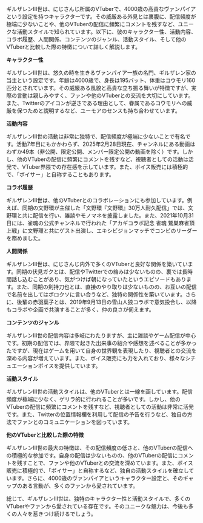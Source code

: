 ギルザレンⅢ世は、にじさんじ所属のVTuberで、4000歳の高貴なヴァンパイアという設定を持つキャラクターです。その威厳ある外見とは裏腹に、配信頻度が極端に少ないことや、他のVTuberの配信に頻繁にコメントを残すなど、ユニークな活動スタイルで知られています。以下に、彼のキャラクター性、活動内容、コラボ履歴、人間関係、コンテンツのジャンル、活動スタイル、そして他のVTuberと比較した際の特徴について詳しく解説します。

**キャラクター性**

ギルザレンⅢ世は、悠久の時を生きるヴァンパイア一族の名門、ギルザレン家の当主という設定です。年齢は4000歳で、身長は195バット、体重はコウモリ160匹分とされています。その威厳ある風貌と高貴な立ち振る舞いが特徴ですが、実際の言動は親しみやすく、ファンや他のVTuberとの交流を大切にしています。また、Twitterのアイコンが逆さである理由として、眷属であるコウモリへの威厳を保つためと説明するなど、ユーモアのセンスも持ち合わせています。

**活動内容**

ギルザレンⅢ世の活動は非常に独特で、配信頻度が極端に少ないことで有名です。活動7年目にもかかわらず、2025年2月28日現在、チャンネルにある動画はわずか49本（非公開、限定公開、メンバー限定公開の動画を除く）です。しかし、他のVTuberの配信に頻繁にコメントを残すなど、視聴者としての活動は活発で、VTuber界隈での存在感を示しています。また、ボイス販売には積極的で、「ボイサー」と自称することもあります。

**コラボ履歴**

ギルザレンⅢ世は、他のVTuberとのコラボレーションにも参加しています。例えば、同期の文野環が主催した「文野環『文野環』30万人耐久配信」では、文野環と共に配信を行い、雑談やモノマネを披露しました。また、2021年10月31日には、雀魂の公式チャンネルで行われた「アカギコラボ記念 雀魂 鷲巣麻雀頂上戦」に文野環と共にゲスト出演し、エキシビジョンマッチでコンビのリーダーを務めました。

**人間関係**

ギルザレンⅢ世は、にじさんじ内外で多くのVTuberと良好な関係を築いています。同期の伏見ガクとは、配信やTwitterでの絡みは少ないものの、裏では長時間話し込むことがあり、気がつけば朝になっていたというエピソードもあります。また、同期の剣持刀也とは、直接のやり取りは少ないものの、お互いの配信で名前を出してはボロクソに言い合うなど、独特の関係性を築いています。さらに、後輩の赤羽葉子とは、2019年9月13日の雪山人狼コラボで意気投合し、以降もコラボや企画で共演することが多く、仲の良さが伺えます。

**コンテンツのジャンル**

ギルザレンⅢ世の配信内容は多岐にわたりますが、主に雑談やゲーム配信が中心です。初期の配信では、界隈で起きた出来事の紹介や感想を述べることが多かったですが、現在はゲームを用いて自身の世界観を表現したり、視聴者との交流を深める内容が増えています。また、ボイス販売にも力を入れており、様々なシチュエーションボイスを提供しています。

**活動スタイル**

ギルザレンⅢ世の活動スタイルは、他のVTuberとは一線を画しています。配信頻度が極端に少なく、ゲリラ的に行われることが多いです。しかし、他のVTuberの配信に頻繁にコメントを残すなど、視聴者としての活動は非常に活発です。また、Twitterの位置情報欄を利用して配信の予告を行うなど、独自の方法でファンとのコミュニケーションを図っています。

**他のVTuberと比較した際の特徴**

ギルザレンⅢ世の最大の特徴は、その配信頻度の低さと、他のVTuberの配信への積極的な参加です。自身の配信は少ないものの、他のVTuberの配信にコメントを残すことで、ファンや他のVTuberとの交流を深めています。また、ボイス販売に積極的で、「ボイサー」と自称するなど、独自の活動スタイルを確立しています。さらに、4000歳のヴァンパイアというキャラクター設定と、そのギャップのある言動が、多くのファンから愛されています。

総じて、ギルザレンⅢ世は、独特のキャラクター性と活動スタイルで、多くのVTuberやファンから愛されている存在です。そのユニークな魅力は、今後も多くの人々を惹きつけ続けるでしょう。 
